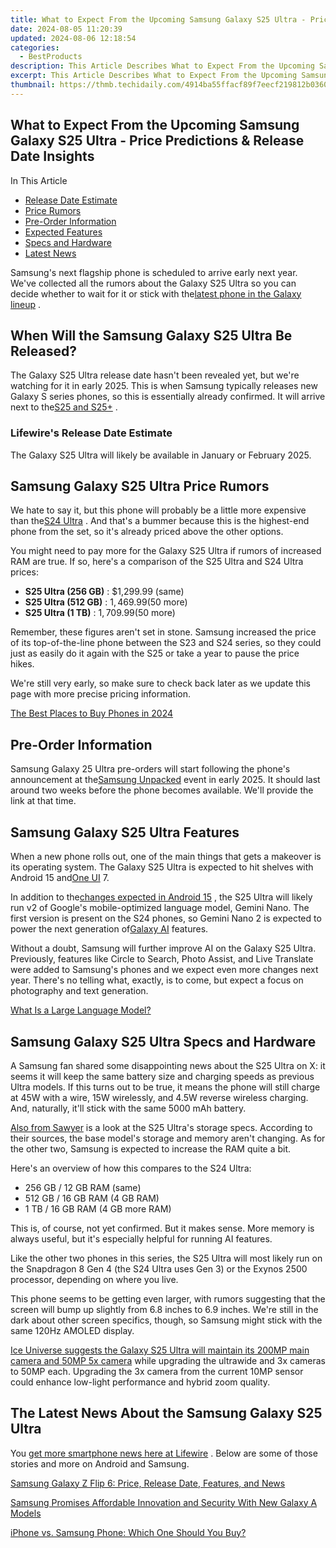 ```yaml
---
title: What to Expect From the Upcoming Samsung Galaxy S25 Ultra - Price Predictions & Release Date Insights
date: 2024-08-05 11:20:39
updated: 2024-08-06 12:18:54
categories:
  - BestProducts
description: This Article Describes What to Expect From the Upcoming Samsung Galaxy S25 Ultra - Price Predictions & Release Date Insights
excerpt: This Article Describes What to Expect From the Upcoming Samsung Galaxy S25 Ultra - Price Predictions & Release Date Insights
thumbnail: https://thmb.techidaily.com/4914ba55ffacf89f7eecf219812b0360d597ec64675cc9c86f982f27e5ed1c09.jpg
---
```


## What to Expect From the Upcoming Samsung Galaxy S25 Ultra - Price Predictions & Release Date Insights

 In This Article

* [Release Date Estimate](https://www.lifewire.com/#toc-when-will-the-samsung-galaxy-s25-ultra-be-released)
* [Price Rumors](https://www.lifewire.com/#toc-samsung-galaxy-s25-ultra-price-rumors)
* [Pre-Order Information](https://www.lifewire.com/#toc-pre-order-information)
* [Expected Features](https://www.lifewire.com/#toc-samsung-galaxy-s25-ultra-features)
* [Specs and Hardware](https://www.lifewire.com/#toc-samsung-galaxy-s25-ultra-specs-and-hardware)
* [Latest News](https://www.lifewire.com/#toc-the-latest-news-about-the-samsung-galaxy-s25-ultra)

 Samsung's next flagship phone is scheduled to arrive early next year. We've collected all the rumors about the Galaxy S25 Ultra so you can decide whether to wait for it or stick with the[latest phone in the Galaxy lineup](https://www.lifewire.com/newest-samsung-galaxy-phone-7567396) .

## When Will the Samsung Galaxy S25 Ultra Be Released?

 The Galaxy S25 Ultra release date hasn't been revealed yet, but we're watching for it in early 2025\. This is when Samsung typically releases new Galaxy S series phones, so this is essentially already confirmed. It will arrive next to the[S25 and S25+](https://www.lifewire.com/samsung-galaxy-s25-8636730) .

### Lifewire's Release Date Estimate

 The Galaxy S25 Ultra will likely be available in January or February 2025.  

## Samsung Galaxy S25 Ultra Price Rumors

 We hate to say it, but this phone will probably be a little more expensive than the[S24 Ultra](https://www.lifewire.com/samsung-galaxy-s24-ultra-review-8548896) . And that's a bummer because this is the highest-end phone from the set, so it's already priced above the other options.

 You might need to pay more for the Galaxy S25 Ultra if rumors of increased RAM are true. If so, here's a comparison of the S25 Ultra and S24 Ultra prices:

* **S25 Ultra (256 GB)** : $1,299.99 (same)
* **S25 Ultra (512 GB)** : $1,469.99 ($50 more)
* **S25 Ultra (1 TB)** : $1,709.99 ($50 more)

 Remember, these figures aren't set in stone. Samsung increased the price of its top-of-the-line phone between the S23 and S24 series, so they could just as easily do it again with the S25 or take a year to pause the price hikes.

 We're still very early, so make sure to check back later as we update this page with more precise pricing information.

[The Best Places to Buy Phones in 2024](https://www.lifewire.com/best-places-to-buy-cell-phones-580000)

## Pre-Order Information

 Samsung Galaxy 25 Ultra pre-orders will start following the phone's announcement at the[Samsung Unpacked](https://www.lifewire.com/samsung-unpacked-news-and-rumors-5093153) event in early 2025\. It should last around two weeks before the phone becomes available. We'll provide the link at that time.

## Samsung Galaxy S25 Ultra Features

 When a new phone rolls out, one of the main things that gets a makeover is its operating system. The Galaxy S25 Ultra is expected to hit shelves with Android 15 and[One UI](https://www.lifewire.com/what-is-samsung-one-ui-4178405) 7.

 In addition to the[changes expected in Android 15](https://www.lifewire.com/android-15-7547471) , the S25 Ultra will likely run v2 of Google's mobile-optimized language model, Gemini Nano. The first version is present on the S24 phones, so Gemini Nano 2 is expected to power the next generation of[Galaxy AI](https://shop-links.co/link/?exclusive=1&publisher_slug=itechdaily19598&url=https%3A%2F%2Fwww.samsung.com%2Fus%2Fgalaxy-ai%2F) features.

 Without a doubt, Samsung will further improve AI on the Galaxy S25 Ultra. Previously, features like Circle to Search, Photo Assist, and Live Translate were added to Samsung's phones and we expect even more changes next year. There's no telling what, exactly, is to come, but expect a focus on photography and text generation.  

[What Is a Large Language Model?](https://www.lifewire.com/large-language-model-7724669)

## Samsung Galaxy S25 Ultra Specs and Hardware

 A Samsung fan shared some disappointing news about the S25 Ultra on X: it seems it will keep the same battery size and charging speeds as previous Ultra models. If this turns out to be true, it means the phone will still charge at 45W with a wire, 15W wirelessly, and 4.5W reverse wireless charging. And, naturally, it'll stick with the same 5000 mAh battery.

[Also from Sawyer](https://twitter.com/Sawyergalox/status/1788248977202098574) is a look at the S25 Ultra's storage specs. According to their sources, the base model's storage and memory aren't changing. As for the other two, Samsung is expected to increase the RAM quite a bit.

 Here's an overview of how this compares to the S24 Ultra:

* 256 GB / 12 GB RAM (same)
* 512 GB / 16 GB RAM (4 GB RAM)
* 1 TB / 16 GB RAM (4 GB more RAM)

 This is, of course, not yet confirmed. But it makes sense. More memory is always useful, but it's especially helpful for running AI features.

 Like the other two phones in this series, the S25 Ultra will most likely run on the Snapdragon 8 Gen 4 (the S24 Ultra uses Gen 3) or the Exynos 2500 processor, depending on where you live.

 This phone seems to be getting even larger, with rumors suggesting that the screen will bump up slightly from 6.8 inches to 6.9 inches. We're still in the dark about other screen specifics, though, so Samsung might stick with the same 120Hz AMOLED display.

[Ice Universe suggests the Galaxy S25 Ultra will maintain its 200MP main camera and 50MP 5x camera](https://www.notebookcheck.net/Samsung-Galaxy-S25-Ultra-Upgraded-ultrawide-and-3x-cameras-hinted-by-fresh-leak.841616.0.html) while upgrading the ultrawide and 3x cameras to 50MP each. Upgrading the 3x camera from the current 10MP sensor could enhance low-light performance and hybrid zoom quality.

## The Latest News About the Samsung Galaxy S25 Ultra

 You [get more smartphone news here at Lifewire](https://www.lifewire.com/mobile-phones-4781509) . Below are some of those stories and more on Android and Samsung.

[Samsung Galaxy Z Flip 6: Price, Release Date, Features, and News](https://www.lifewire.com/samsung-galaxy-z-flip-6-8621840)

[Samsung Promises Affordable Innovation and Security With New Galaxy A Models](https://www.lifewire.com/samsung-new-galaxy-a-series-8607289)

[iPhone vs. Samsung Phone: Which One Should You Buy?](https://www.lifewire.com/iphone-or-samsung-which-should-you-buy-4684088)

<ins class="adsbygoogle"
     style="display:block"
     data-ad-format="autorelaxed"
     data-ad-client="ca-pub-7571918770474297"
     data-ad-slot="1223367746"></ins>



<ins class="adsbygoogle"
     style="display:block"
     data-ad-client="ca-pub-7571918770474297"
     data-ad-slot="8358498916"
     data-ad-format="auto"
     data-full-width-responsive="true"></ins>
